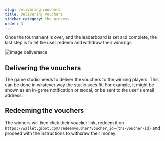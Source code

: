 ```yaml
---
slug: delivering-vouchers
title: Delivering Vouchers
sidebar_category: the process
order: 3
---
```


Once the tournament is over, and the leaderboard is set and complete, the last step is to let the user redeem and withdraw their winnings.

![image deliverance](assets/voucher/deliverance.png)

## Delivering the vouchers

The game studio needs to deliver the vouchers to the winning players. This can be done in whatever way the studio sees fit. For example, it might be shown as an in-game notification or modal, or be sent to the user's email address.

## Redeeming the vouchers

The winners will then click their voucher link, redeem it on `https://wallet.gloot.com/redeemvoucher?voucher_id={the-voucher-id}` and proceed with the instructions to withdraw their money.
